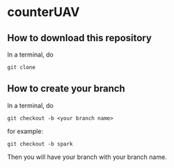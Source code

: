 # counterUAV

## How to download this repository

In a terminal, do
```
git clone 
```

## How to create your branch

In a terminal, do
```
git checkout -b <your branch name>
```
for example:
```
git checkout -b spark
```
Then you will have your branch with your branch name.
